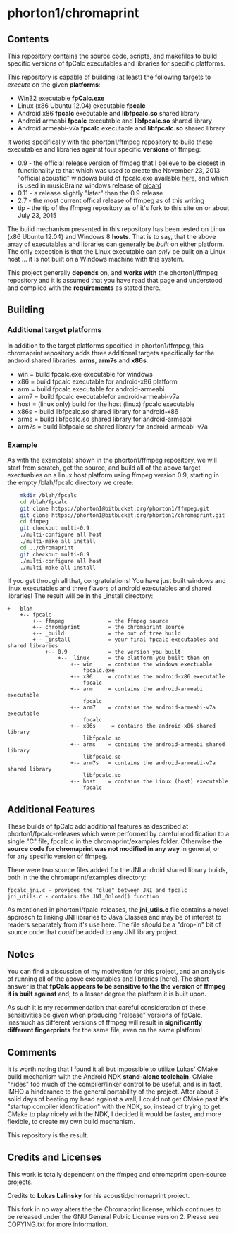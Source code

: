 phorton1/chromaprint
=========================

## Contents

This repository contains the source code, scripts, and makefiles to build specific versions of fpCalc executables and libraries for specific platforms.

This repository is capable of building (at least) the following targets to *execute* on the given **platforms**:

- Win32 executable **fpCalc.exe**
- Linux (x86 Ubuntu 12.04) executable **fpcalc**
- Android x86 **fpcalc** executable and **libfpcalc.so** shared library
- Android armeabi **fpcalc** executable and **libfpcalc.so** shared library
- Android armeabi-v7a **fpcalc** executable and **libfpcalc.so** shared library

It works specifically with the phorton1/ffmpeg repository to build these executables and libraries against four specific **versions** of ffmpeg:

- 0.9 - the official release version of ffmpeg that I believe to be closest in functionality to that which was used to create the November 23, 2013 "official acoustid" windows build of fpcalc.exe available [here](https://bitbucket.org/acoustid/chromaprint/downloads/chromaprint-fpcalc-1.1-win-i686.zip), and which is used in musicBrainz windows release of [picard](http://picard.musicbrainz.org/)
- 0.11 - a release slightly "later" than the 0.9 release
- 2.7 - the most current offical release of ffmpeg as of this writing
- tip - the tip of the ffmpeg repository as of it's fork to this site on or about July 23, 2015

The build mechanism presented in this repository has been tested on Linux (x86 Ubuntu 12.04) and Windows 8 **hosts**.  That is to say, that the above array of executables and libraries can generally be *built* on either platform. The only exception is that the Linux executable can *only* be built on a Linux host ... it is not built on a Windows machine with this system.

This project generally **depends** on, and **works with** the phorton1/ffmpeg repository and it is assumed that you have read that page and understood and complied with the **requirements** as stated there.


## Building

### Additional target platforms

In addition to the target platforms specified in phorton1/ffmpeg, this chromaprint repository adds three additional targets specifically for the android shared libraries: **arms**, **arm7s** and **x86s**:

- win = build fpcalc.exe executable for windows
- x86 = build fpcalc executable for android-x86 platform
- arm = build fpcalc executable for android-armeabi
- arm7 = build fpcalc executablefor android-armeabi-v7a
- host = (linux only) build for the host (linux) fpcalc executable
- x86s = build libfpcalc.so shared library for android-x86
- arms = build libfpcalc.so shared library for android-armeabi
- arm7s = build libfpcalc.so shared library for android-armeabi-v7a

### Example

As with the example(s) shown in the phorton1/ffmpeg repository, we will start from scratch, get the source, and build all of the above target exectuables on a linux host platform using ffmpeg version 0.9, starting in the empty /blah/fpcalc directory we create:

```bash
    mkdir /blah/fpcalc
    cd /blah/fpcalc
    git clone https://phorton1@bitbucket.org/phorton1/ffmpeg.git
    git clone https://phorton1@bitbucket.org/phorton1/chromaprint.git
    cd ffmpeg
    git checkout multi-0.9
    ./multi-configure all host
    ./multi-make all install
    cd ../chromaprint
    git checkout multi-0.9
    ./multi-configure all host
    ./multi-make all install
```

If you get through all that, congratulations! You have just built windows and linux executables and three flavors of android executables and shared libraries!  The result will be in the _install directory:

    +-- blah
        +-- fpcalc
            +-- ffmpeg              = the ffmpeg source
            +-- chromaprint         = the chromaprint source
            +-- _build              = the out of tree build
            +-- _install            = your final fpcalc executables and shared libraries
                +-- 0.9             = the version you built
                    +-- _linux      = the platform you built them on
                        +-- win     = contains the windows exectuable
                            fpcalc.exe
                        +-- x86     = contains the android-x86 executable
                            fpcalc
                        +-- arm     = contains the android-armeabi executable
                            fpcalc
                        +-- arm7    = contains the android-armeabi-v7a executable
                            fpcalc
                        +-- x86s     = contains the android-x86 shared library
                            libfpcalc.so
                        +-- arms    = contains the android-armeabi shared library
                            libfpcalc.so
                        +-- arm7s   = contains the android-armeabi-v7a shared library
                            libfpcalc.so
                        +-- host    = contains the Linux (host) executable
                            fpcalc


## Additional Features

These builds of fpCalc add additional features as described at phorton1/fpcalc-releases which were performed by careful modification to a single "C" file, fpcalc.c in the chromaprint/examples folder. Otherwise **the source code for chromaprint was not modified in any way** in general, or for any specific version of ffmpeg.

There were two source files added for the JNI android shared library builds, both in the the chromaprint/examples directory:

    fpcalc_jni.c - provides the "glue" between JNI and fpcalc
    jni_utils.c - contains the JNI_Onload() function

As mentioned in phorton1/fpalc-releases, the **jni_utils.c** file contains a novel approach to linking JNI libraries to Java Classes and may be of interest to readers separately from it's use here.  The file *should be* a "drop-in" bit of source code that *could* be added to any JNI library project.


## Notes

You can find a discussion of my motivation for this project, and an analysis of running all of the above executables and libraries [here].  The short answer is that **fpCalc appears to be sensitive to the the version of ffmpeg it is built against** and, to a lesser degree the platform it is built upon.

As such it is my recommendation that careful consideration of these sensitivities be given when producing "release" versions of fpCalc, inasmuch as different versions of ffmpeg will result in **significantly different fingerprints** for the same file, even on the same platform!


## Comments

It is worth noting that I found it all but impossible to utilize Lukas' CMake build mechanism with the Android NDK **stand-alone toolchain**.  CMake "hides" too much of the compiler/linker control to be useful, and is in fact, IMHO a hinderance to the general portability of the project.  After about 3 solid days of beating my head against a wall, I could not get CMake past it's "startup compiler identification" with the NDK, so, instead of trying to get CMake to play nicely with the NDK, I decided it would be faster, and more flexible, to create my own build mechanism.

This repository is the result.


## Credits and Licenses

This work is totally dependent on the ffmpeg and chromaprint open-source projects.

Credits to **Lukas Lalinsky** for his acoustid/chromaprint project.

This fork in no way alters the the Chromaprint license, which continues to be released under the GNU General Public License version 2.  Please see COPYING.txt for more information.

